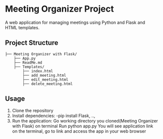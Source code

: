 # Meeting Organizer Project

A web application for managing meetings using Python and Flask and HTML templates.

## Project Structure
```
├── Meeting Organizer with Flask/
    ├── App.py
    ├── ReadMe.md
    ├── Templates/
        ├── index.html
        ├── add_meeting.html
        ├── edit_meeting.html
        ├── delete_meeting.html
```

## Usage

1. Clone the repository
2. Install dependencies:
   -pip install Flask, ..,
3. Run the application:
   Go working directory you cloned(Meeting Organizer with Flask) on terminal
   Run python app.py
   You will see application link on the terminal, go to link and access the app in your web browser 
   

